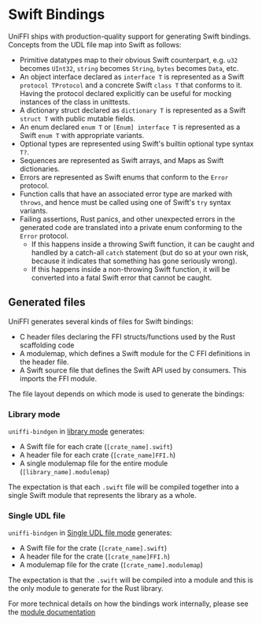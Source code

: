 # Swift Bindings

UniFFI ships with production-quality support for generating Swift bindings.
Concepts from the UDL file map into Swift as follows:

* Primitive datatypes map to their obvious Swift counterpart, e.g. `u32` becomes `UInt32`,
  `string` becomes `String`, `bytes` becomes `Data`, etc.
* An object interface declared as `interface T` is represented as a Swift `protocol TProtocol`
  and a concrete Swift `class T` that conforms to it. Having the protocol declared explicitly
  can be useful for mocking instances of the class in unittests.
* A dictionary struct declared as `dictionary T` is represented as a Swift `struct T`
  with public mutable fields.
* An enum declared `enum T` or `[Enum] interface T` is represented as a Swift
  `enum T` with appropriate variants.
* Optional types are represented using Swift's builtin optional type syntax `T?`.
* Sequences are represented as Swift arrays, and Maps as Swift dictionaries.
* Errors are represented as Swift enums that conform to the `Error` protocol.
* Function calls that have an associated error type are marked with `throws`,
  and hence must be called using one of Swift's `try` syntax variants.
* Failing assertions, Rust panics, and other unexpected errors in the generated code
  are translated into a private enum conforming to the `Error` protocol.
    * If this happens inside a throwing Swift function, it can be caught and handled
      by a catch-all `catch` statement (but do so at your own risk, because it indicates
      that something has gone seriously wrong).
    * If this happens inside a non-throwing Swift function, it will be converted
      into a fatal Swift error that cannot be caught.

## Generated files

UniFFI generates several kinds of files for Swift bindings:

* C header files declaring the FFI structs/functions used by the Rust scaffolding code
* A modulemap, which defines a Swift module for the C FFI definitions in the header file.
* A Swift source file that defines the Swift API used by consumers.  This imports the FFI module.

The file layout depends on which mode is used to generate the bindings:

### Library mode

`uniffi-bindgen` in [library mode](../tutorial/foreign_language_bindings.html#running-uniffi-bindgen-using-a-library-file) generates:

* A Swift file for each crate (`[crate_name].swift`)
* A header file for each crate (`[crate_name]FFI.h`)
* A single modulemap file for the entire module (`[library_name].modulemap`)

The expectation is that each `.swift` file will be compiled together into a single Swift module that represents the library as a whole.

### Single UDL file

`uniffi-bindgen` in [Single UDL file mode](../tutorial/foreign_language_bindings.html#running-uniffi-bindgen-with-a-single-udl-file) generates:

* A Swift file for the crate (`[crate_name].swift`)
* A header file for the crate (`[crate_name]FFI.h`)
* A modulemap file for the crate (`[crate_name].modulemap`)

The expectation is that the `.swift` will be compiled into a module and this is the only module to generate for the Rust library.

For more technical details on how the bindings work internally, please see the
[module documentation](https://docs.rs/uniffi_bindgen/latest/uniffi_bindgen/bindings/swift/index.html)
